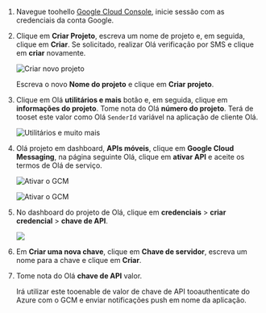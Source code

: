
1. Navegue toohello [Google Cloud Console](https://console.developers.google.com/project), inicie sessão com as credenciais da conta Google. 
2. Clique em **Criar Projeto**, escreva um nome de projeto e, em seguida, clique em **Criar**. Se solicitado, realizar Olá verificação por SMS e clique em **criar** novamente.
   
    ![Criar novo projeto](./media/mobile-services-enable-google-cloud-messaging/mobile-services-google-new-project.png)   
   
     Escreva o novo **Nome do projeto** e clique em **Criar projeto**.
3. Clique em Olá **utilitários e mais** botão e, em seguida, clique em **informações do projeto**. Tome nota do Olá **número do projeto**. Terá de tooset este valor como Olá `SenderId` variável na aplicação de cliente Olá.
   
    ![Utilitários e muito mais](./media/mobile-services-enable-google-cloud-messaging/notification-hubs-utilities-and-more.png)
4. Olá projeto em dashboard, **APIs móveis**, clique em **Google Cloud Messaging**, na página seguinte Olá, clique em **ativar API** e aceite os termos de Olá de serviço. 
   
    ![Ativar o GCM](./media/mobile-services-enable-google-cloud-messaging/enable-GCM.png)
   
    ![Ativar o GCM](./media/mobile-services-enable-google-cloud-messaging/enable-gcm-2.png) 
5. No dashboard do projeto de Olá, clique em **credenciais** > **criar credencial** > **chave de API**. 
   
    ![](./media/mobile-services-enable-google-cloud-messaging/mobile-services-google-create-server-key.png)
6. Em **Criar uma nova chave**, clique em **Chave de servidor**, escreva um nome para a chave e clique em **Criar**.
7. Tome nota do Olá **chave de API** valor.
   
    Irá utilizar este tooenable de valor de chave de API tooauthenticate do Azure com o GCM e enviar notificações push em nome da aplicação.

